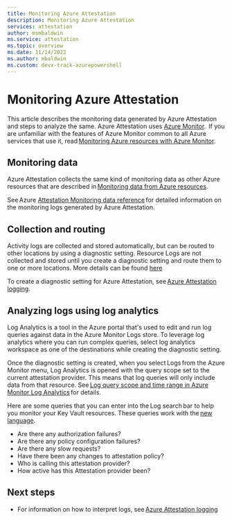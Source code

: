```yaml
---
title: Monitoring Azure Attestation 
description: Monitoring Azure Attestation 
services: attestation
author: msmbaldwin
ms.service: attestation
ms.topic: overview
ms.date: 11/14/2022
ms.author: mbaldwin 
ms.custom: devx-track-azurepowershell
---
```


# Monitoring Azure Attestation 

This article describes the monitoring data generated by Azure Attestation and steps to analyze the same. Azure Attestation uses [Azure Monitor](../azure/azure-monitor/overview).  If you are unfamiliar with the features of Azure Monitor common to all Azure services that use it, read [Monitoring Azure resources with Azure Monitor](../azure-monitor/essentials/monitor-azure-resource.md). 

## Monitoring data 

Azure Attestation collects the same kind of monitoring data as other Azure resources that are described in [Monitoring data from Azure resources](../azure-monitor/essentials/monitor-azure-resource.md). 

See Azure [Attestation Monitoring data reference](../attestation/logs-data-reference.md) for detailed information on the monitoring logs generated by Azure Attestation. 

## Collection and routing 

Activity logs are collected and stored automatically, but can be routed to other locations by using a diagnostic setting. Resource Logs are not collected and stored until you create a diagnostic setting and route them to one or more locations. More details can be found [here](../azure-monitor/essentials/diagnostic-settings.md)

To create a diagnostic setting for Azure Attestation, see [Azure Attestation logging](../attestation/enable-logging.md).  

## Analyzing logs using log analytics 

Log Analytics is a tool in the Azure portal that's used to edit and run log queries against data in the Azure Monitor Logs store. To leverage log analytics where you can run complex queries, select log analytics workspace as one of the destinations while creating the diagnostic setting. 

Once the diagnostic setting is created, when you select Logs from the Azure Monitor menu, Log Analytics is opened with the query scope set to the current attestation provider. This means that log queries will only include data from that resource. See [Log query scope and time range in Azure Monitor Log Analytics](../azure-monitor/logs/scope.md) for details. 

Here are some queries that you can enter into the Log search bar to help you monitor your Key Vault resources. These queries work with the [new language](../azure-monitor/logs/log-query-overview.md). 

- Are there any authorization failures?
- Are there any policy configuration failures?
- Are there any slow requests?
- Have there been any changes to attestation policy?
- Who is calling this attestation provider?
- How active has this Attestation provider been? 

## Next steps 

- For information on how to interpret logs, see [Azure Attestation logging](../attestation/view-logs.md) 
